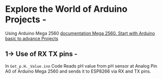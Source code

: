 # Explore the World of Arduino Projects  -
Using Arduino Mega 2560 <a href="https://docs.arduino.cc/hardware/mega-2560/"> documentation Mega 2560. </a> 
<a href="https://projecthub.arduino.cc/"> Start with Arduino basic to advance Projects </a>

## 1-> Use of RX TX pins -
In `Get_p.H._Value.ino` Code
Reads pH value from pH sensor at Analog Pin A0 of Arduino Mega 2560 and sends it to ESP8266 via RX and TX pins.
